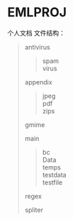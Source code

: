 # 												EMLPROJ 
个人文档
文件结构：
>antivirus
>>spam </br> 
>>virus
>
>appendix
>>jpeg </br> 
>>pdf </br> 
>>zips </br> 
>
>gmime
>
>main
>>bc </br> 
>>Data </br> 
>>temps </br>
>>testdata </br>
>>testfile </br>
>
>regex
>
>spliter
